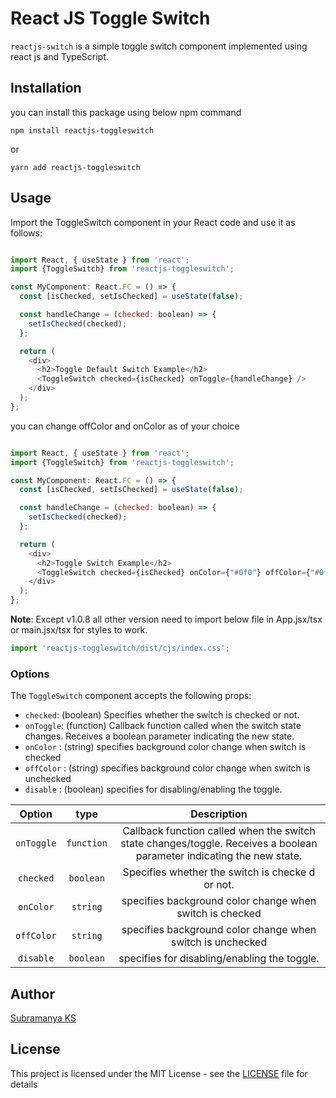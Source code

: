 # React JS Toggle Switch

<!-- 
![NPM Version](https://img.shields.io/npm/v/reactjs-toggleswitch) -->

`reactjs-switch` is  a simple toggle switch component implemented using react js and TypeScript.

## Installation

you can install this package using below npm command

```shell
npm install reactjs-toggleswitch
```
or

```shell
yarn add reactjs-toggleswitch
```

## Usage

Import the ToggleSwitch component in your React code and use it as follows:

```js

import React, { useState } from 'react';
import {ToggleSwitch} from 'reactjs-toggleswitch';

const MyComponent: React.FC = () => {
  const [isChecked, setIsChecked] = useState(false);

  const handleChange = (checked: boolean) => {
    setIsChecked(checked);
  };

  return (
    <div>
      <h2>Toggle Default Switch Example</h2>
      <ToggleSwitch checked={isChecked} onToggle={handleChange} />
    </div>
  );
};


```
you can change offColor and onColor as of your choice

```js

import React, { useState } from 'react';
import {ToggleSwitch} from 'reactjs-toggleswitch';

const MyComponent: React.FC = () => {
  const [isChecked, setIsChecked] = useState(false);

  const handleChange = (checked: boolean) => {
    setIsChecked(checked);
  };

  return (
    <div>
      <h2>Toggle Switch Example</h2>
      <ToggleSwitch checked={isChecked} onColor={"#0f0"} offColor={"#0ff"} onToggle={handleChange} />
    </div>
  );
};


```
**Note**: Except v1.0.8 all other version need to import below file in App.jsx/tsx or main.jsx/tsx for styles to work.

```js
import 'reactjs-toggleswitch/dist/cjs/index.css';

```

### Options

The `ToggleSwitch` component accepts the following props:

* `checked`: (boolean) Specifies whether the switch is checked or not.
* `onToggle`: (function) Callback function called when the switch state changes. Receives a boolean parameter indicating the new state.
* `onColor` : (string)  specifies background color change when switch is checked
* `offColor` : (string)  specifies background color change when switch is unchecked
* `disable` : (boolean) specifies for disabling/enabling the toggle.

| Option | type | Description |
| :---: | :---: | :---: |
| `onToggle` | `function` | Callback function called when the switch state changes/toggle. Receives a boolean parameter indicating the new state. |
| `checked` | `boolean` | Specifies whether the switch is checke    d or not. |
| `onColor` | `string` | specifies background color change when switch is checked |
| `offColor` | `string` | specifies background color change when switch is unchecked |
| `disable` | `boolean` | specifies for disabling/enabling the toggle. |

## Author
[Subramanya KS](https://github.com/SubramanyaKS)

## License

This project is licensed under the MIT License - see the [LICENSE](./LICENSE) file for details